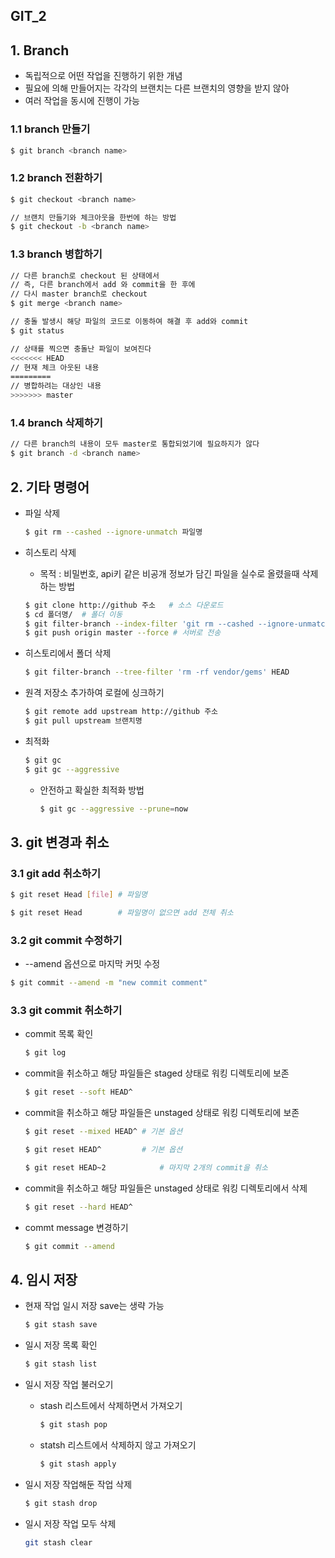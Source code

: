 ## GIT_2

## 1. Branch

- 독립적으로 어떤 작업을 진행하기 위한 개념
- 필요에 의해 만들어지는 각각의 브랜치는 다른 브랜치의 영향을 받지 않아
- 여러 작업을 동시에 진행이 가능

### 1.1 branch 만들기

   ```bash
$ git branch <branch name>
   ```

### 1.2 branch 전환하기

   ```bash
$ git checkout <branch name>
   
// 브랜치 만들기와 체크아웃을 한번에 하는 방법
$ git checkout -b <branch name>
   ```

### 1.3 branch 병합하기

   ```bash
// 다른 branch로 checkout 된 상태에서 
// 즉, 다른 branch에서 add 와 commit을 한 후에
// 다시 master branch로 checkout
$ git merge <branch name>
   
// 충돌 발생시 해당 파일의 코드로 이동하여 해결 후 add와 commit
$ git status

// 상태를 찍으면 충돌난 파일이 보여진다
<<<<<<< HEAD
// 현재 체크 아웃된 내용
=========
// 병합하려는 대상인 내용
>>>>>>> master
   ```

### 1.4 branch 삭제하기

   ```bash
// 다른 branch의 내용이 모두 master로 통합되었기에 필요하지가 않다
$ git branch -d <branch name>
   ```


## 2. 기타 명령어

   - 파일 삭제

     ```bash
     $ git rm --cashed --ignore-unmatch 파일명
     ```

   - 히스토리 삭제

     - 목적 : 비밀번호, api키 같은 비공개 정보가 담긴 파일을 실수로 올렸을때 삭제하는 방법

     ```bash
     $ git clone http://github 주소	# 소스 다운로드
     $ cd 폴더명/	# 폴더 이동
     $ git filter-branch --index-filter 'git rm --cashed --ignore-unmatch 파일명' --prune-empty -- --all # 모든 히스토리에서 해당 파일 삭제
     $ git push origin master --force # 서버로 전송
     ```

   - 히스토리에서 폴더 삭제

     ```bash
     $ git filter-branch --tree-filter 'rm -rf vendor/gems' HEAD
     ```

   - 원격 저장소 추가하여 로컬에 싱크하기

     ```bash
     $ git remote add upstream http://github 주소
     $ git pull upstream 브랜치명
     ```

   - 최적화

     ```bash
     $ git gc
     $ git gc --aggressive
     ```

     - 안전하고 확실한 최적화 방법

       ```bash
       $ git gc --aggressive --prune=now
       ```


## 3. git 변경과 취소

### 3.1 git add 취소하기

```bash
$ git reset Head [file]	# 파일명

$ git reset Head		# 파일명이 없으면 add 전체 취소
```

### 3.2 git commit 수정하기

- --amend 옵션으로 마지막 커밋 수정

```bash
$ git commit --amend -m "new commit comment"
```

### 3.3 git commit 취소하기

- commit 목록 확인

  ```bash
  $ git log
  ```

- commit을 취소하고 해당 파일들은 staged 상태로 워킹 디렉토리에 보존

  ```bash
  $ git reset --soft HEAD^
  ```

- commit을 취소하고 해당 파일들은 unstaged 상태로 워킹 디렉토리에 보존

  ```bash
  $ git reset --mixed HEAD^	# 기본 옵션
  
  $ git reset HEAD^			# 기본 옵션
  
  $ git reset HEAD~2			# 마지막 2개의 commit을 취소
  ```

- commit을 취소하고 해당 파일들은 unstaged 상태로 워킹 디렉토리에서 삭제

  ```bash
  $ git reset --hard HEAD^
  ```

- commt message 변경하기

  ```bash
  $ git commit --amend
  ```

## 4. 임시 저장

- 현재 작업 일시 저장 save는 생략 가능

  ```bash
  $ git stash save
  ```

- 일시 저장 목록 확인

  ```bash
  $ git stash list
  ```

- 일시 저장 작업 불러오기

  - stash 리스트에서 삭제하면서 가져오기

    ```bash
    $ git stash pop
    ```

  - statsh 리스트에서 삭제하지 않고 가져오기

    ```bash
    $ git stash apply
    ```

- 일시 저장 작업해둔 작업 삭제

  ```bash
  $ git stash drop
  ```

- 일시 저장 작업 모두 삭제

  ```bash
  git stash clear
  ```

  